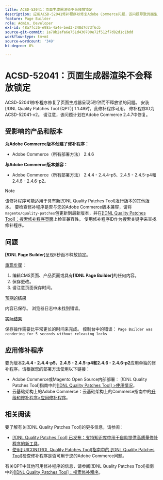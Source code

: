 ```yaml
---
title: ACSD-52041：页面生成器渲染不会释放锁定
description: 应用ACSD-52041修补程序以修复Adobe Commerce问题，该问题导致页面生成器呈现五秒钟，并且不释放锁定。
feature: Page Builder
role: Admin, Developer
exl-id: 48a7fc36-e98a-4a4e-bed3-248d7d73f6cb
source-git-commit: 1a78b2afa6e751d430700e72f512f7d82d1c1bdd
workflow-type: tm+mt
source-wordcount: '349'
ht-degree: 0%

---
```


# ACSD-52041：页面生成器渲染不会释放锁定

ACSD-52041修补程序修复了页面生成器呈现5秒钟而不释放锁的问题。 安装[!DNL Quality Patches Tool (QPT)] 1.1.48时，此修补程序可用。 修补程序ID为ACSD-52041-v2。 请注意，该问题计划在Adobe Commerce 2.4.7中修复。

## 受影响的产品和版本

**为Adobe Commerce版本创建了修补程序：**

* Adobe Commerce（所有部署方法） 2.4.6

**与Adobe Commerce版本兼容：**

* Adobe Commerce（所有部署方法） 2.4.4 - 2.4.4-p5、2.4.5 - 2.4.5-p4和2.4.6 - 2.4.6-p2。



>[!NOTE]
>
>该修补程序可能适用于具有新[!DNL Quality Patches Tool]发行版本的其他版本。 要检查修补程序是否与您的Adobe Commerce版本兼容，请将`magento/quality-patches`包更新到最新版本，并在[[!DNL Quality Patches Tool]：搜索修补程序页面](https://experienceleague.adobe.com/tools/commerce-quality-patches/index.html?lang=zh-Hans)上检查兼容性。 使用修补程序ID作为搜索关键字来查找修补程序。


## 问题

**[!DNL Page Builder]**&#x200B;呈现&#x200B;*5*&#x200B;秒而不释放锁定。

<u>重现步骤</u>：

1. 编辑CMS页面、产品页面或具有&#x200B;**[!DNL Page Builder]**&#x200B;的任何内容。
1. 保存更改。
1. 请注意页面保存时间。

<u>预期的结果</u>

内容已保存。 浏览器日志中未找到错误。

<u>实际结果</u>

保存操作需要比平常更长的时间来完成。
控制台中的错误： ``Page Builder was rendering for 5 seconds without releasing locks``

## 应用修补程序

要为版本&#x200B;**2.4.4 - 2.4.4-p5、2.4.5 - 2.4.5-p4和2.4.6 - 2.4.6-p2**&#x200B;应用单独的修补程序，请根据您的部署方法使用以下链接：

* Adobe Commerce或Magento Open Source内部部署： [!DNL Quality Patches Tool]指南中的[[!DNL Quality Patches Tool] >使用情况](/help/tools/quality-patches-tool/usage.md)。
* 云基础架构上的Adobe Commerce：云基础架构上的Commerce指南中的[升级和修补程序>应用修补程序](https://experienceleague.adobe.com/docs/commerce-cloud-service/user-guide/develop/upgrade/apply-patches.html?lang=zh-Hans)。

## 相关阅读

要了解有关[!DNL Quality Patches Tool]的更多信息，请参阅：

* [[!DNL Quality Patches Tool] 已发布：支持知识库中用于自助提供高质量修补程序的新工具](https://experienceleague.adobe.com/zh-hans/docs/commerce-knowledge-base/kb/announcements/commerce-announcements/magento-quality-patches-released-new-tool-to-self-serve-quality-patches)。
* [使用[!UICONTROL Quality Patches Tool]指南中的 [!DNL Quality Patches Tool]](/help/tools/quality-patches-tool/patches-available-in-qpt/check-patch-for-magento-issue-with-magento-quality-patches.md)检查修补程序是否可用于您的Adobe Commerce问题。


有关QPT中其他可用修补程序的信息，请参阅[!DNL Quality Patches Tool]指南中的[[!DNL Quality Patches Tool]：搜索修补程序](<https://experienceleague.adobe.com/tools/commerce-quality-patches/index.html?lang=zh-Hans>)。
